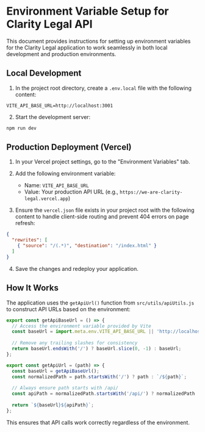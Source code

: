 # Environment Variable Setup for Clarity Legal API

This document provides instructions for setting up environment variables for the Clarity Legal application to work seamlessly in both local development and production environments.

## Local Development

1. In the project root directory, create a `.env.local` file with the following content:

```
VITE_API_BASE_URL=http://localhost:3001
```

2. Start the development server:

```bash
npm run dev
```

## Production Deployment (Vercel)

1. In your Vercel project settings, go to the "Environment Variables" tab.

2. Add the following environment variable:
   - Name: `VITE_API_BASE_URL`
   - Value: Your production API URL (e.g., `https://we-are-clarity-legal.vercel.app`)

3. Ensure the `vercel.json` file exists in your project root with the following content to handle client-side routing and prevent 404 errors on page refresh:

```json
{
  "rewrites": [
    { "source": "/(.*)", "destination": "/index.html" }
  ]
}
```

4. Save the changes and redeploy your application.

## How It Works

The application uses the `getApiUrl()` function from `src/utils/apiUtils.js` to construct API URLs based on the environment:

```javascript
export const getApiBaseUrl = () => {
  // Access the environment variable provided by Vite
  const baseUrl = import.meta.env.VITE_API_BASE_URL || 'http://localhost:3001';
  
  // Remove any trailing slashes for consistency
  return baseUrl.endsWith('/') ? baseUrl.slice(0, -1) : baseUrl;
};

export const getApiUrl = (path) => {
  const baseUrl = getApiBaseUrl();
  const normalizedPath = path.startsWith('/') ? path : `/${path}`;
  
  // Always ensure path starts with /api/
  const apiPath = normalizedPath.startsWith('/api/') ? normalizedPath : `/api${normalizedPath}`;
  
  return `${baseUrl}${apiPath}`;
};
```

This ensures that API calls work correctly regardless of the environment.